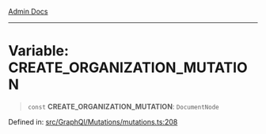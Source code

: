 [Admin Docs](/)

***

# Variable: CREATE\_ORGANIZATION\_MUTATION

> `const` **CREATE\_ORGANIZATION\_MUTATION**: `DocumentNode`

Defined in: [src/GraphQl/Mutations/mutations.ts:208](https://github.com/PalisadoesFoundation/talawa-admin/blob/main/src/GraphQl/Mutations/mutations.ts#L208)
